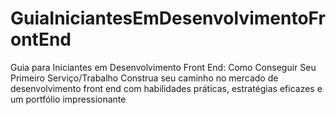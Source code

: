 # GuiaIniciantesEmDesenvolvimentoFrontEnd
Guia para Iniciantes em Desenvolvimento Front End: Como Conseguir Seu Primeiro Serviço/Trabalho  Construa seu caminho no mercado de desenvolvimento front end com habilidades práticas, estratégias eficazes e um portfólio impressionante
